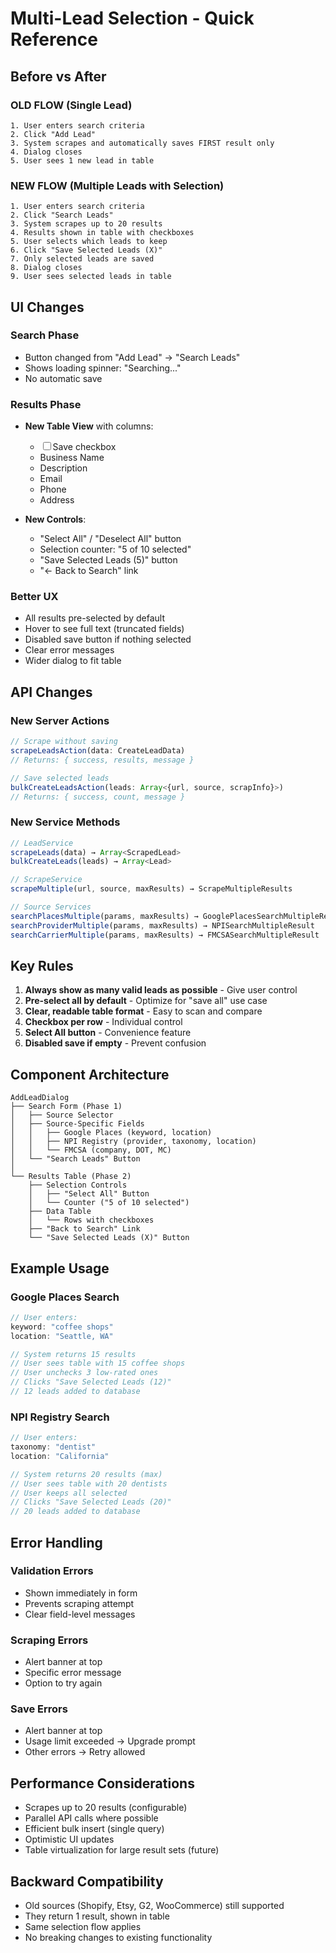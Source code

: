 # Multi-Lead Selection - Quick Reference

## Before vs After

### OLD FLOW (Single Lead)
```
1. User enters search criteria
2. Click "Add Lead" 
3. System scrapes and automatically saves FIRST result only
4. Dialog closes
5. User sees 1 new lead in table
```

### NEW FLOW (Multiple Leads with Selection)
```
1. User enters search criteria
2. Click "Search Leads"
3. System scrapes up to 20 results
4. Results shown in table with checkboxes
5. User selects which leads to keep
6. Click "Save Selected Leads (X)"
7. Only selected leads are saved
8. Dialog closes
9. User sees selected leads in table
```

## UI Changes

### Search Phase
- Button changed from "Add Lead" → "Search Leads"
- Shows loading spinner: "Searching..."
- No automatic save

### Results Phase
- **New Table View** with columns:
  - ☐ Save checkbox
  - Business Name
  - Description  
  - Email
  - Phone
  - Address

- **New Controls**:
  - "Select All" / "Deselect All" button
  - Selection counter: "5 of 10 selected"
  - "Save Selected Leads (5)" button
  - "← Back to Search" link

### Better UX
- All results pre-selected by default
- Hover to see full text (truncated fields)
- Disabled save button if nothing selected
- Clear error messages
- Wider dialog to fit table

## API Changes

### New Server Actions
```typescript
// Scrape without saving
scrapeLeadsAction(data: CreateLeadData)
// Returns: { success, results, message }

// Save selected leads
bulkCreateLeadsAction(leads: Array<{url, source, scrapInfo}>)
// Returns: { success, count, message }
```

### New Service Methods
```typescript
// LeadService
scrapeLeads(data) → Array<ScrapedLead>
bulkCreateLeads(leads) → Array<Lead>

// ScrapeService  
scrapeMultiple(url, source, maxResults) → ScrapeMultipleResults

// Source Services
searchPlacesMultiple(params, maxResults) → GooglePlacesSearchMultipleResult
searchProviderMultiple(params, maxResults) → NPISearchMultipleResult
searchCarrierMultiple(params, maxResults) → FMCSASearchMultipleResult
```

## Key Rules

1. **Always show as many valid leads as possible** - Give user control
2. **Pre-select all by default** - Optimize for "save all" use case
3. **Clear, readable table format** - Easy to scan and compare
4. **Checkbox per row** - Individual control
5. **Select All button** - Convenience feature
6. **Disabled save if empty** - Prevent confusion

## Component Architecture

```
AddLeadDialog
├── Search Form (Phase 1)
│   ├── Source Selector
│   ├── Source-Specific Fields
│   │   ├── Google Places (keyword, location)
│   │   ├── NPI Registry (provider, taxonomy, location)
│   │   └── FMCSA (company, DOT, MC)
│   └── "Search Leads" Button
│
└── Results Table (Phase 2)
    ├── Selection Controls
    │   ├── "Select All" Button
    │   └── Counter ("5 of 10 selected")
    ├── Data Table
    │   └── Rows with checkboxes
    ├── "Back to Search" Link
    └── "Save Selected Leads (X)" Button
```

## Example Usage

### Google Places Search
```typescript
// User enters:
keyword: "coffee shops"
location: "Seattle, WA"

// System returns 15 results
// User sees table with 15 coffee shops
// User unchecks 3 low-rated ones
// Clicks "Save Selected Leads (12)"
// 12 leads added to database
```

### NPI Registry Search  
```typescript
// User enters:
taxonomy: "dentist"
location: "California"

// System returns 20 results (max)
// User sees table with 20 dentists
// User keeps all selected
// Clicks "Save Selected Leads (20)"
// 20 leads added to database
```

## Error Handling

### Validation Errors
- Shown immediately in form
- Prevents scraping attempt
- Clear field-level messages

### Scraping Errors
- Alert banner at top
- Specific error message
- Option to try again

### Save Errors
- Alert banner at top
- Usage limit exceeded → Upgrade prompt
- Other errors → Retry allowed

## Performance Considerations

- Scrapes up to 20 results (configurable)
- Parallel API calls where possible
- Efficient bulk insert (single query)
- Optimistic UI updates
- Table virtualization for large result sets (future)

## Backward Compatibility

- Old sources (Shopify, Etsy, G2, WooCommerce) still supported
- They return 1 result, shown in table
- Same selection flow applies
- No breaking changes to existing functionality
